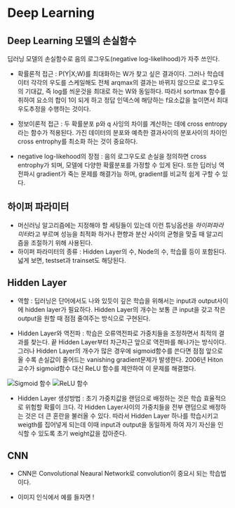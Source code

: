 # Deep Learning

## Deep Learning 모델의 손실함수

딥러닝 모델의 손실함수로 음의 로그우도(negative log-likelihood)가 자주 쓰인다.

- 확률론적 접근 : P(Y|X;W)를 최대화하는 W가 찾고 싶은 결과이다. 그러나 학습데이터 각각의 우도를 스케일해도 전체 arqmax의 결과는 바뀌지 않으므로 로그우도의 기대값, 즉 log를 씌운것을 최대로 하는 W와 동일하다. 따라서 sortmax 함수를 취하여 요소의 합이 1이 되게 하고 정답 인덱스에 해당하는 f요소값을 높이면서 최대우도추정을 수행하는 것이다.

- 정보이론적 접근 : 두 확률분포 p와 q 사잉의 차이를 계산하는 데에 cross entropy 라는 함수가 적용된다. 가진 데이터의 분포와 예측한 결과사이의 분포사이의 차이인 cross entrophy를 최소화 하는 것이 중요하다.

- negative log-likehood의 장점 : 음의 로그우도로 손실을 정의하면 cross entrophy가 되며, 모델에 다양한 확률분포를 가정할 수 있게 된다. 또한 딥러닝 역전파시 gradient가 죽는 문제를 해결가능 하며, gradient를 비교적 쉽게 구할 수 있다.

## 하이퍼 파라미터

- 머신러닝 알고리즘에는 지정해야 할 세팅들이 있는데 이런 튜닝옵션을 *하이퍼파라미터*라고 부르며 성능을 최적화 하거나 편향과 분산 사이의 균형을 맞출 때 알고리즘을 조절하기 위해 사용된다. 
- 하이퍼 파라미터의 종류 : Hidden Layer의 수, Node의 수, 학습률 등이 포함된다. 넓게 보면, testset과 trainset도 해당된다.

## Hidden Layer

- 역할 : 딥러닝은 단어에서도 나와 있듯이 깊은 학습을 위해서는 input과 output사이에 hidden layer가 필요하다. Hidden Layer의 개수는 보통 큰 input을 갖고 작은 output을 원할 때 점점 줄여주는 방식으로 구현된다.  

- Hidden Layer와 역전파 : 학습은 오류역전파로 가중치들을 조정하면서 최적의 결과를 찾는다. 끝 Hidden Layer부터 차근차근 앞으로 역전파를 해나가는 방식이다. 그러나 Hidden Layer의 개수가 많은 경우에 sigmoid함수를 쓴다면 점점 앞으로 올 수록 손실값이 줄어드는 vanishing gradient문제가 발생한다. 2006년 Hiton 교수가 sigmoid함수 대신 ReLU 함수를 제안하여 이 문제를 해결했다.

![Sigmoid 함수](https://taewanmerepo.github.io/2017/09/sigmoid/post.jpg)
![ReLU 함수](https://t1.daumcdn.net/cfile/tistory/26261B4957F21DB42C)

- Hidden Layer 생성방법 : 초기 가중치값을 랜덤으로 배정하는 것은 학습 효율적으로 위험할 확률이 크다. 각 Hidden Layer사이의 가중치들을 전부 랜덤으로 배정하는 것은 더 큰 혼란을 불러올 수 있다. 따라서 Hidden Layer 하나를 학습시키고 weigth를 집어넣게 되는데 이때 input과 output을 동일하게 하여 자기 자신을 인식할 수 있도록 초기 weight값을 잡아준다.

## CNN

- CNN은 Convolutional Neaural Network로 convolution이 중요시 되는 학습법이다.

- 이미지 인식에서 예를 들자면 
!

